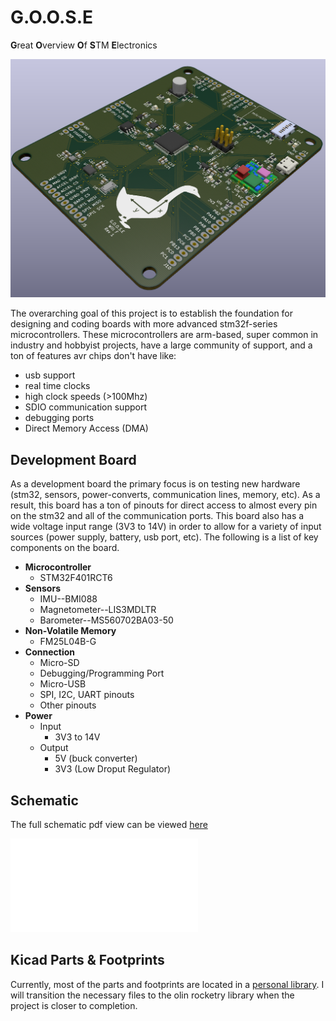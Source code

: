 # G.O.O.S.E
**G**reat **O**verview **O**f **S**TM **E**lectronics

![3d render](/hardware/img/3d.png)

The overarching goal of this project is to establish the foundation for designing and coding boards with more advanced stm32f-series microcontrollers. These microcontrollers are arm-based, super common in industry and hobbyist projects, have a large community of support, and a ton of features avr chips don't have like:
- usb support
- real time clocks
- high clock speeds (>100Mhz)
- SDIO communication support
- debugging ports
- Direct Memory Access (DMA)

## Development Board
As a development board the primary focus is on testing new hardware (stm32, sensors, power-converts, communication lines, memory, etc). As a result, this board has a ton of pinouts for direct access to almost every pin on the stm32 and all of the communication ports. This board also has a wide voltage input range (3V3 to 14V) in order to allow for a variety of input sources (power supply, battery, usb port, etc). The following is a list of key components on the board.

- **Microcontroller**
	- STM32F401RCT6
- **Sensors**
	- IMU--BMI088
	- Magnetometer--LIS3MDLTR
	- Barometer--MS560702BA03-50
- **Non-Volatile Memory**
	- FM25L04B-G
- **Connection**
	- Micro-SD
	- Debugging/Programming Port 
	- Micro-USB
	- SPI, I2C, UART pinouts
	- Other pinouts
- **Power**
	- Input
		- 3V3 to 14V
	- Output
		- 5V (buck converter)
		- 3V3 (Low Droput Regulator)

## Schematic
The full schematic pdf view can be viewed [here](/hardware/dev_board.pdf)

![](/hardware/dev_board.pdf)

## Kicad Parts & Footprints
Currently, most of the parts and footprints are located in a [personal library](https://github.com/wFairmanOlin/kicad_parts). I will transition the necessary files to the olin rocketry library when the project is closer to completion.

